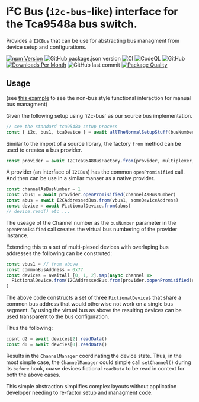# I²C Bus (`i2c-bus`-like) interface for the Tca9548a bus switch.
Provides a `I2CBus` that can be use for abstracting bus managment from device setup and configurations.

[![npm Version](http://img.shields.io/npm/v/@johntalton/i2c-bus-tca9548a.svg)](https://www.npmjs.com/package/@johntalton/i2c-bus-tca9548a)
![GitHub package.json version](https://img.shields.io/github/package-json/v/johntalton/i2c-bus-tca9548a)
![CI](https://github.com/johntalton/i2c-bus-tca9548a/workflows/CI/badge.svg)
![CodeQL](https://github.com/johntalton/i2c-bus-tca9548a/workflows/CodeQL/badge.svg)
![GitHub](https://img.shields.io/github/license/johntalton/i2c-bus-tca9548a)
[![Downloads Per Month](http://img.shields.io/npm/dm/@johntalton/i2c-bus-tca9548a.svg)](https://www.npmjs.com/package/@johntalton/i2c-bus-tca9548a)
![GitHub last commit](https://img.shields.io/github/last-commit/johntalton/i2c-bus-tca9548a)
[![Package Quality](https://npm.packagequality.com/shield/%40johntalton%2Fi2c-bus-tca9548a.svg)](https://packagequality.com/#?package=@johntalton/i2c-bus-tca9548a)

## Usage
(see [this example]() to see the non-bus style functional interaction for manual bus managment)

Given the following setup using 'i2c-bus` as our source bus implementation.
```javascript
// see the standard tca9548a setup process
const { i2c, bus1, tcaDevice } = await allTheNormalSetupStuff(busNumber, busAddress)
```
Similar to the import of a source library, the factory `from` method can be used to createa a bus provider.
```javascript
const provider = await I2CTca9548BusFactory.from(provider, multiplexer, manager)
```
A provider (an interface of `I2CBus`) has the common `openPromisified` call. And then can be use in a similar manaer as a native provider.
```javascript
const channelAsBusNumber = 1
const vbus1 = await provider.openPromisified(channelAsBusNumber)
const abus = await I2CAddressedBus.from(vbus1, someDeviceAddress)
const device = await FictionalDevice.from(abus)
// device.read() etc ...
```
The useage of the Channel number as the `busNumber` parameter in the `openPromisified` call creates the virtual bus numbering of the provider instance.

Extending this to a set of multi-plexed devices with overlaping bus addresses the following can be construted:
```javascript
const vbus1 = // from above
const commonBusAddress = 0x77
const devices = awaitAll [0, 1, 2].map(async channel => 
  FictionalDevice.from(I2CAddressedBus.from(provider.oopenPromisified(channel), commonBusAddress))
)
```
The above code constructs a set of three `FictionalDevice`s that share a common bus address that would otherwise not work on a single bus segment.  By using the virtual bus as above the resulting devices can be used transparent to the bus configuration.

Thus the following:
```javascript
cosnt d2 = await devices[2].readData()
const d0 = await devcies[0].readData()
```
Results in the `ChannelManager` coordinating the device state. Thus, in the most simple case, the `ChannelManager` could simple call `setChannel()` during its `before` hook, cuase devices fictional `readData` to be read in context for both the above cases.

This simple abstraction simplifies complex layouts without application developer needing to re-factor setup and managment code.



